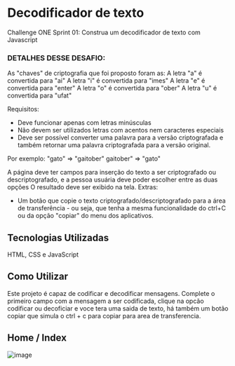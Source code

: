 # Decodificador de texto

Challenge ONE Sprint 01:
Construa um decodificador de texto com Javascript

### DETALHES DESSE DESAFIO:

As "chaves" de criptografia que foi proposto foram as:
A letra "a" é convertida para "ai"
A letra "i" é convertida para "imes"
A letra "e" é convertida para "enter"
A letra "o" é convertida para "ober"
A letra "u" é convertida para "ufat"

Requisitos:
- Deve funcionar apenas com letras minúsculas
- Não devem ser utilizados letras com acentos nem caracteres especiais
- Deve ser possível converter uma palavra para a versão criptografada e também retornar uma palavra criptografada para a versão original.

Por exemplo:
"gato" => "gaitober"
gaitober" => "gato"

A página deve ter campos para inserção do texto a ser criptografado ou descriptografado, e a pessoa usuária deve poder escolher entre as duas opções
O resultado deve ser exibido na tela.
Extras:
- Um botão que copie o texto criptografado/descriptografado para a área de transferência - ou seja, que tenha a mesma funcionalidade do ctrl+C ou da opção "copiar" do menu dos aplicativos.

## Tecnologias Utilizadas
HTML, CSS e JavaScript

## Como Utilizar
Este projeto é capaz de codificar e decodificar mensagens. Complete o primeiro campo com a mensagem a ser codificada, clique na opcão codificar ou decoficiar e voce tera uma saida de texto, há também um botão copiar que simula o ctrl + c para copiar para area de transferencia.

## Home / Index 
![image](https://user-images.githubusercontent.com/87791042/209414539-b9877131-98e3-4836-a0c5-d06b27e68eaa.png)
